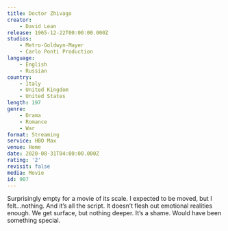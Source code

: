 ```yaml
---
title: Doctor Zhivago
creator:
    - David Lean
release: 1965-12-22T00:00:00.000Z
studios:
    - Metro-Goldwyn-Mayer
    - Carlo Ponti Production
language:
    - English
    - Russian
country:
    - Italy
    - United Kingdom
    - United States
length: 197
genre:
    - Drama
    - Romance
    - War
format: Streaming
service: HBO Max
venue: Home
date: 2020-08-31T04:00:00.000Z
rating: '2'
revisit: false
media: Movie
id: 907
---
```


Surprisingly empty for a movie of its scale. I expected to be moved, but I felt...nothing. And it’s all the script. It doesn’t flesh out emotional realities enough. We get surface, but nothing deeper. It’s a shame. Would have been something special.
